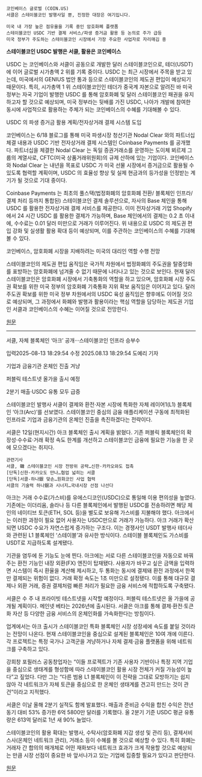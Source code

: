 ```
코인베이스 글로벌 (COIN.US)
서클은 스테이블코인 발행사일 뿐, 진정한 대장은 여기입니다.

미국 내 가장 높은 점유율을 기록 중인 암호화폐 플랫폼
스테이블코인 USDC 기반 결제 서비스/파생 증거금 활용 등 논의로 주가 급등
미국 정부가 주도하는 스테이블코인 시장에서 가장 주요한 사업자로 자리매김 중
```

**스테이블코인 USDC 발행은 서클, 활용은 코인베이스**

USDC 는 코인베이스와 서클이 공동으로 개발한 달러 스테이블코인으로, 테더(USDT)에 이어 글로벌 시가총액 2 위를 기록 중이다. USDC 는 최근 시장에서 주목을 받고 있는데, 미국에서의 GENIUS 법안 통과 등으로 스테이블코인의 제도권 편입이 예상되기 때문이다. 특히, 시가총액 1 위 스테이블코인인 테더가 중국계 자본으로 알려진 바 미국 정부는 자국 기업이 발행한 USDC 를 통해 암호화폐 및 달러 스테이블코인 패권을 유지하고자 할 것으로 예상되며, 미국 정부라는 뒷배를 가진 USDC, 나아가 개발에 참여한 동시에 사업적으로 활용하는 주체가 되는 코인베이스의 수혜를 기대해볼 수 있다.

USDC 의 파생 증거금 활용 계획/전자상거래 결제 시스템 도입 

코인베이스는 6/18 블로그를 통해 미국 파생시장 청산기관 Nodal Clear 와의 파트너십 체결 내용과 USDC 기반 전자상거래 결제 시스템인 Coinbase Payments 를 공개했다. 파트너십을 체결한 Nodal Clear 는 독일 증권거래소를 운영하는 도이체 뵈르제 그룹의 계열사로, CFTC(미국 상품거래위원회)의 규제 산하에 있는 기업이다. 코인베이스와 Nodal Clear 는 내년을 목표로 USDC 가 미국 선물 시장에서 증거금으로 활용될 수 있도록 협력할 계획이며, USDC 의 효율성 향상 및 실제 현금과의 등가성을 인정받는 계기가 될 것으로 기대 중이다.


Coinbase Payments 는 최초의 풀스택(법정화폐의 암호화폐 전환/ 블록체인 인프라/결제 처리 등까지 통합된) 스테이블코인 결제 솔루션으로, 자사의 Base 체인을 통해 USDC 를 활용한 전자상거래 결제 서비스를 제공한다. 이미 전자상거래 기업 Shopify에서 24 시간 USDC 를 활용한 결제가 가능하며, Base 체인에서의 결제는 0.2 초 이내에, 수수료는 0.01 달러 미만으로 거래가 이루어진다. 위 내용으로 USDC 의 제도권 편입 강화 및 실생활 활용 확대 등이 예상되며, 이를 주관하는 코인베이스의 수혜를 기대해볼 수 있다.

코인베이스, 암호화폐 시장을 지배하려는 미국의 대리인 역할 수행 전망

스테이블코인의 제도권 편입 움직임은 국가적 차원에서 법정화폐의 주도권을 탈중앙화를 표방하는 암호화폐에 넘겨줄 수 없기 때문에 나타나고 있는 것으로 보인다. 현재 달러 스테이블코인은 암호화폐 시장에서 기축통화의 역할을 하고 있으며, 암호화폐 시장 주도권 확보를 위한 미국 정부의 암호화폐 기축통화 지위 확보 움직임은 이어지고 있다. 달러 주도권 확보를 위한 미국 정부 차원에서의 USDC 육성 움직임은 향후에도 이어질 것으로 예상되며, 그 과정에서 화폐와 발행과 활용이라는 핵심 역할을 담당하는 제도권 기업인 서클과 코인베이스의 수혜는 이어질 것으로 전망한다.

[원문](https://invest.kiwoom.com/inv/36599)

---

서클, 자체 블록체인 ‘아크’ 공개···스테이블코인 인프라 승부수

입력2025-08-13 18:29:54 수정 2025.08.13 18:29:54 도예리 기자
 
기업과 금융기관 온체인 진출 겨냥

퍼블릭 테스트넷 올가을 출시 예정

2분기 매출·USDC 유통 모두 급증

스테이블코인 발행사 서클이 결제와 환전·자본 시장에 특화한 자체 레이어1(L1) 블록체인 ‘아크(Arc)’를 선보였다. 
스테이블코인 중심의 금융 애플리케이션 구동에 최적화된 인프라로 기업과 금융기관의 온체인 진출을 촉진하겠다는 전략이다.

서클은 12일(현지시간) 아크 블록체인 출시 계획을 밝혔다. 
기존 퍼블릭 블록체인의 확장성·수수료·거래 확정 속도 한계를 개선하고 스테이블코인 금융에 필요한 기능을 한 곳에 모으겠다는 취지다.

```
관련기사
서클, 韓 스테이블코인 시장 전방위 공략…신한·카카오와도 접촉
[단독]신한·카카오도 만나…협업 넓히는 서클
[단독]서클-하나銀 맞손…원화코인 사업 협력
서클의 기술력 하나銀과 시너지…국내시장 선점 나선다
```

아크는 거래 수수료(가스비)를 유에스디코인(USDC)으로 통일해 이용 편의성을 높였다. 
기존에는 이더리움, 솔라나 등 다른 블록체인에서 발행된 USDC를 전송하려면 해당 체인의 네이티브 토큰(ETH, SOL 등)을 
별도로 보유해 가스비를 지불해야 했다. 아크에서는 이러한 과정이 필요 없어 사용자는 USDC만으로 거래가 가능하다. 아크 거래가 확산되면 USDC 수요가 자연스럽게 증가하는 구조다. 이는 경쟁사인 USDT 발행사 테더사와 관련된 L1 블록체인 ‘스테이블’과 유사한 방식이다. 스테이블 블록체인도 가스비를 USDT로 지급하도록 설계됐다.

기관을 염두에 둔 기능도 눈에 띈다. 아크에는 서로 다른 스테이블코인을 자동으로 바꿔주는 환전 기능인 내장 외환(FX) 엔진이 탑재됐다. 사용자가 바꾸고 싶은 금액을 입력하면 시스템이 즉시 환율을 계산해 제시하고, 두 통화는 동시에 결제돼 환전 과정에서 한쪽만 결제되는 위험이 없다. 거래 확정 속도는 1초 미만으로 설정됐다. 이를 통해 대규모 결제나 외환 거래, 증권 결제처럼 빠른 처리가 필요한 금융 서비스에 적합하도록 구축됐다.

서클은 수 주 내 프라이빗 테스트넷을 시작할 예정이다. 퍼블릭 테스트넷은 올 가을에 공개될 계획이다. 메인넷 베타는 2026년에 출시된다. 서클은 아크를 통해 결제·환전·토큰화 자산 등 다양한 금융 서비스의 온체인화를 가속화한다는 방침이다.

업계에서는 아크 출시가 스테이블코인 특화 블록체인 시장 성장세에 속도를 붙일 것이라는 전망이 나온다. 현재 스테이블코인을 중심으로 설계된 블록체인은 10여 개에 이른다. 각 프로젝트는 특정 국가나 고객군을 겨냥하거나 자체 결제·금융 플랫폼을 위해 네트워크를 구축하고 있다.

강희창 포필러스 공동창업자는 “이들 프로젝트가 기존 사용자 기반이나 특정 지역 기업을 중심으로 생태계를 형성함에 따라 스테이블코인 활용 시장 전체가 커질 가능성이 높다”고 짚었다. 다만 그는 “다른 범용 L1 블록체인이 이 전략을 그대로 모방하기는 쉽지 않아 각 네트워크가 자체 토큰을 중심으로 한 온체인 생태계를 견고히 만드는 것이 관건”이라고 지적했다.

서클은 이날 올해 2분기 실적도 함께 발표했다. 매출과 준비금 수익을 합친 수익은 전년 동기 대비 53% 증가한 6억 5800만 달러를 기록했다. 올 2분기 기준 USDC 평균 유통량은 613억 달러로 1년 새 90% 늘었다.

스테이블코인의 활용 확대는 발행사, 수탁사(암호화폐 지갑 생성 및 관리 등), 결제서비스사(온체인 네트워크 관리), 거래소 등이 수혜를 볼 것으로 예상할 수 있다. 특히 화폐는 거래자 간 합의의 매개체로 어떤 재화보다 네트워크 효과가 크게 작용할 것으로 예상되는 만큼 시장 선점이 중요한 바 앞서나가고 있는 기업에 집중할 필요가 있다고 판단한다.

[원문](https://decenter.kr/NewsView/2GWLZQ29V8)
